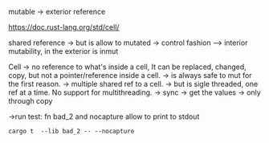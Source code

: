 mutable -> exterior reference

https://doc.rust-lang.org/std/cell/


shared reference -> but is allow to mutated -> control fashion
--> interior mutability, in the exterior is inmut


Cell -> no reference to what's inside a cell, It can be replaced, changed, copy, but not a pointer/reference inside a cell.
-> is always safe to mut for the first reason.
-> multiple shared ref to a cell. -> but is sigle threaded, one ref at a time. No support for multithreading. -> sync
-> get the values -> only through copy

->run test: fn bad_2 and nocapture allow to print to stdout

`
cargo t  --lib bad_2 -- --nocapture
`
